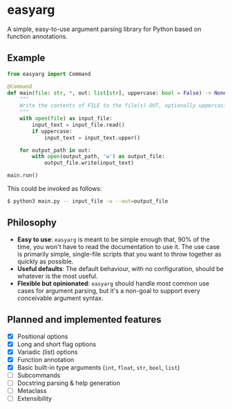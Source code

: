 # easyarg

A simple, easy-to-use argument parsing library for Python based on function annotations.

## Example

```python
from easyarg import Command

@Command
def main(file: str, *, out: list[str], uppercase: bool = False) -> None:
    """
    Write the contents of FILE to the file(s) OUT, optionally uppercasing them.
    """
    with open(file) as input_file:
        input_text = input_file.read()
        if uppercase:
            input_text = input_text.upper()

    for output_path in out:
        with open(output_path, 'w') as output_file:
            output_file.write(input_text)

main.run()
```

This could be invoked as follows:

```sh
$ python3 main.py -- input_file -u --out=output_file
```

## Philosophy

- **Easy to use**: `easyarg` is meant to be simple enough that, 90% of the
  time, you won't have to read the documentation to use it.  The use case is
  primarily simple, single-file scripts that you want to throw together as
  quickly as possible.
- **Useful defaults**: The default behaviour, with no configuration, should
  be whatever is the most useful.
- **Flexible but opinionated**: `easyarg` should handle most common use cases
  for argument parsing, but it's a non-goal to support every conceivable
  argument syntax.

## Planned and implemented features

- [x] Positional options
- [x] Long and short flag options
- [x] Variadic (list) options
- [x] Function annotation
- [x] Basic built-in type arguments (`int`, `float`, `str`, `bool`, `list`)
- [ ] Subcommands
- [ ] Docstring parsing & help generation
- [ ] Metaclass
- [ ] Extensibility
